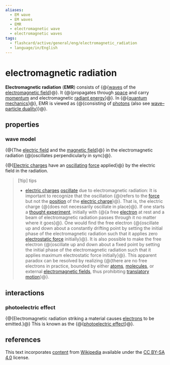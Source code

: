 ```yaml
---
aliases:
  - EM wave
  - EM waves
  - EMR
  - electromagnetic wave
  - electromagnetic waves
tags:
  - flashcard/active/general/eng/electromagnetic_radiation
  - language/in/English
---
```


# electromagnetic radiation

__Electromagnetic radiation__ (__EMR__) consists of {@{[waves](wave.md) of the [electromagnetic field](electromagnetic%20field.md)}@}.  It {@{propagates through [space](space.md) and carry [momentum](momentum.md) and electromagnetic [radiant energy](radiant%20energy.md)}@}. In {@{[quantum mechanics](quantum%20mechanics.md)}@}, EMR is viewed as {@{consisting of [photons](photon.md) (also see [wave–particle duality](wave–particle%20duality.md))}@}. <!--SR:!2025-05-25,624,270!2025-06-29,257,326!2025-07-12,257,326!2025-11-02,365,346-->

## properties

### wave model

{@{The [electric field](electric%20field.md) and the [magnetic field](magnetic%20field.md)}@} in the electromagnetic radiation {@{oscillates perpendicularly in sync}@}. <!--SR:!2025-05-29,628,270!2025-06-26,642,270-->

{@{[Electric charges](electric%20charge.md) have an [oscillating](oscillation.md) [force](force.md) applied}@} by the electric field in the radiation. <!--SR:!2025-06-20,436,210-->

> [!tip] tips
>
> - [electric charges](electric%20charge.md) [oscillate](oscillation.md) due to electromagnetic radiation: It is important to recognize that the oscillation {@{refers to the [force](force.md) but not the [position](position%20(geometry).md) of the [electric charge](electric%20charge.md)}@}. That is, the electric charge {@{does not necessarily oscillate in place}@}. If one starts a [thought experiment](thought%20experiment.md), initially with {@{a free [electron](electron.md) at rest and a beam of electromagnetic radiation passes through it no matter where it goes}@}. One would find the free electron {@{oscillate up and down about a constantly drifting point by setting the initial phase of the electromagnetic radiation such that it applies zero [electrostatic force](Coulomb's%20law.md) initially}@}. It is also possible to make the free electron {@{oscillate up and down about a fixed point by setting the initial phase of the electromagnetic radiation such that it applies maximum electrostatic force initially}@}. This apparent paradox can be resolved by realizing {@{there are no free electrons in practice, bounded by either [atoms](atom.md), [molecules](molecule.md), or external [electromagnetic fields](electromagnetic%20field.md), thus prohibiting [translatory motion](translation%20(geometry).md)}@}. <!--SR:!2027-06-30,942,335!2027-01-18,823,335!2026-05-02,534,275!2025-07-17,343,275!2026-03-01,525,315!2025-02-24,236,255-->

## interactions

### photoelectric effect

{@{Electromagnetic radiation striking a material causes [electrons](electron.md) to be emitted.}@} This is known as the {@{[photoelectric effect](photoelectric%20effect.md)}@}. <!--SR:!2027-09-10,987,230!2032-01-18,2532,330-->

## references

This text incorporates [content](https://en.wikipedia.org/wiki/electromagnetic_radiation) from [Wikipedia](Wikipedia.md) available under the [CC BY-SA 4.0](https://creativecommons.org/licenses/by-sa/4.0/) license.
